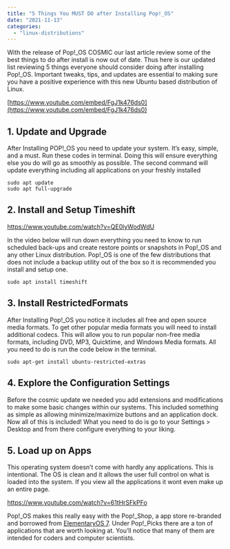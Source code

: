 ```yaml
---
title: "5 Things You MUST DO after Installing Pop!_OS"
date: "2021-11-13"
categories: 
  - "linux-distributions"
---
```


With the release of Pop!\_OS COSMIC our last article review some of the best things to do after install is now out of date. Thus here is our updated list reviewing 5 things everyone should consider doing after installing Pop!\_OS. Important tweaks, tips, and updates are essential to making sure you have a positive experience with this new Ubuntu based distribution of Linux.

[https://www.youtube.com/embed/FgJ1k476ds0](https://www.youtube.com/embed/FgJ1k476ds0)

## 1\. Update and Upgrade

After Installing POP!\_OS you need to update your system. It’s easy, simple, and a must. Run these codes in terminal. Doing this will ensure everything else you do will go as smoothly as possible. The second command will update everything including all applications on your freshly installed

```
sudo apt update
sudo apt full-upgrade
```

## 2\. Install and Setup Timeshift

https://www.youtube.com/watch?v=QE0lyWodWdU

In the video below will run down everything you need to know to run scheduled back-ups and create restore points or snapshots in Pop!\_OS and any other Linux distribution. Pop!\_OS is one of the few distributions that does not include a backup utility out of the box so it is recommended you install and setup one.

```
sudo apt install timeshift
```

## 3\. Install RestrictedFormats

After Installing Pop!\_OS you notice it includes all free and open source media formats. To get other popular media formats you will need to install additional codecs. This will allow you to run popular non-free media formats, including DVD, MP3, Quicktime, and Windows Media formats. All you need to do is run the code below in the terminal.

```
sudo apt-get install ubuntu-restricted-extras
```

## 4\. Explore the Configuration Settings

Before the cosmic update we needed you add extensions and modifications to make some basic changes within our systems. This included something as simple as allowing minimize/maximize buttons and an application dock. Now all of this is included! What you need to do is go to your Settings > Desktop and from there configure everything to your liking.

## 5\. Load up on Apps

This operating system doesn’t come with hardly any applications. This is intentional. The OS is clean and it allows the user full control on what is loaded into the system. If you view all the applications it wont even make up an entire page.

https://www.youtube.com/watch?v=61tHrSFkPFo

Pop!\_OS makes this really easy with the Pop!\_Shop, a app store re-branded and borrowed from [ElementaryOS 7](https://elementary.io/). Under Pop!\_Picks there are a ton of applications that are worth looking at. You’ll notice that many of them are intended for coders and computer scientists.
